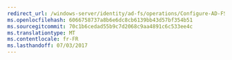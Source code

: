 ```yaml
---
redirect_url: /windows-server/identity/ad-fs/operations/Configure-AD-FS-2016-and-Azure-MFA
ms.openlocfilehash: 6066758737a8b6e6dc8cb6139bb43d57bf354b51
ms.sourcegitcommit: 70c1b6cedad55b9c7d2068c9aa4891c6c533ee4c
ms.translationtype: MT
ms.contentlocale: fr-FR
ms.lasthandoff: 07/03/2017
---
```

